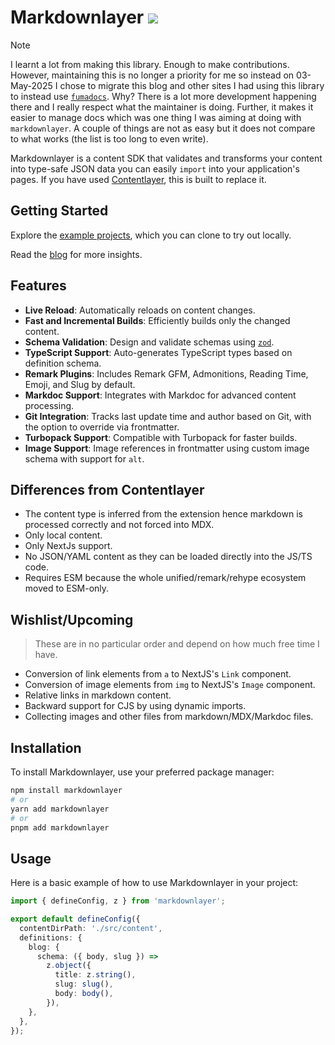 # Markdownlayer [![](https://badgen.net/npm/v/markdownlayer)](https://www.npmjs.com/package/markdownlayer)

> [!NOTE]
> I learnt a lot from making this library. Enough to make contributions. However, maintaining this is no longer a priority for me so instead on 03-May-2025 I chose to migrate this blog and other sites I had using this library to instead use [`fumadocs`](https://fumadocs.dev). Why? There is a lot more development happening there and I really respect what the maintainer is doing. Further, it makes it easier to manage docs which was one thing I was aiming at doing with `markdownlayer`. A couple of things are not as easy but it does not compare to what works (the list is too long to even write).

Markdownlayer is a content SDK that validates and transforms your content into type-safe JSON data you can easily `import` into your application's pages. If you have used [Contentlayer](https://github.com/contentlayerdev/contentlayer), this is built to replace it.

## Getting Started

Explore the [example projects](/examples), which you can clone to try out locally.

Read the [blog](https://maxwellweru.com/blog/2024/03/replacing-contentlayer-with-markdownlayer) for more insights.

## Features

- **Live Reload**: Automatically reloads on content changes.
- **Fast and Incremental Builds**: Efficiently builds only the changed content.
- **Schema Validation**: Design and validate schemas using [`zod`](https://www.npmjs.com/package/zod).
- **TypeScript Support**: Auto-generates TypeScript types based on definition schema.
- **Remark Plugins**: Includes Remark GFM, Admonitions, Reading Time, Emoji, and Slug by default.
- **Markdoc Support**: Integrates with Markdoc for advanced content processing.
- **Git Integration**: Tracks last update time and author based on Git, with the option to override via frontmatter.
- **Turbopack Support**: Compatible with Turbopack for faster builds.
- **Image Support**: Image references in frontmatter using custom image schema with support for `alt`.

## Differences from Contentlayer

- The content type is inferred from the extension hence markdown is processed correctly and not forced into MDX.
- Only local content.
- Only NextJs support.
- No JSON/YAML content as they can be loaded directly into the JS/TS code.
- Requires ESM because the whole unified/remark/rehype ecosystem moved to ESM-only.

## Wishlist/Upcoming

> These are in no particular order and depend on how much free time I have.

- Conversion of link elements from `a` to NextJS's `Link` component.
- Conversion of image elements from `img` to NextJS's `Image` component.
- Relative links in markdown content.
- Backward support for CJS by using dynamic imports.
- Collecting images and other files from markdown/MDX/Markdoc files.

## Installation

To install Markdownlayer, use your preferred package manager:

```sh
npm install markdownlayer
# or
yarn add markdownlayer
# or
pnpm add markdownlayer
```

## Usage

Here is a basic example of how to use Markdownlayer in your project:

```typescript
import { defineConfig, z } from 'markdownlayer';

export default defineConfig({
  contentDirPath: './src/content',
  definitions: {
    blog: {
      schema: ({ body, slug }) =>
        z.object({
          title: z.string(),
          slug: slug(),
          body: body(),
        }),
    },
  },
});
```
